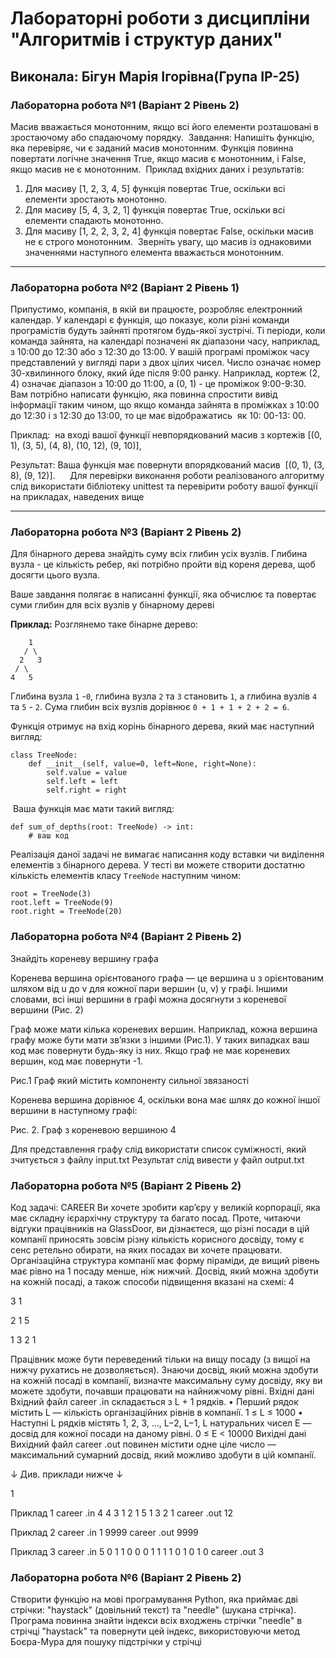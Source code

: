 # Лабораторні роботи з дисципліни "Алгоритмів і структур даних"

## Виконала: Бігун Марія Ігорівна(Група ІР-25)

### Лабораторна робота №1 (Варіант 2 Рівень 2)

Масив вважається монотонним, якщо всі його елементи розташовані в зростаючому або спадаючому порядку.
​
Завдання: Напишіть функцію, яка перевіряє, чи є заданий масив монотонним. Функція повинна повертати логічне значення True, якщо масив є монотонним, і False, якщо масив не є монотонним.
​
Приклад вхідних даних і результатів:
​
1. Для масиву [1, 2, 3, 4, 5] функція повертає True, оскільки всі елементи зростають монотонно.
2. Для масиву [5, 4, 3, 2, 1] функція повертає True, оскільки всі елементи спадають монотонно.
3. Для масиву [1, 2, 2, 3, 2, 4] функція повертає False, оскільки масив не є строго монотонним.
​
Зверніть увагу, що масив із однаковими значеннями наступного елемента вважається монотонним.
​

***
### Лабораторна робота №2 (Варіант 2 Рівень 1)

Припустимо, компанія, в якій ви працюєте, розробляє електронний календар. У календарі є функція, що показує, коли різні команди програмістів будуть зайняті протягом будь-якої зустрічі.
Ті періоди, коли команда зайнята, на календарі позначені як діапазони часу, наприклад, з 10:00 до 12:30 або з 12:30 до 13:00. У вашій програмі проміжок часу представлений у вигляді пари з двох цілих чисел. Число означає номер 30-хвилинного блоку, який йде після 9:00 ранку. Наприклад, кортеж (2, 4) означає діапазон з 10:00 до 11:00, а (0, 1) - це проміжок 9:00-9:30.
Вам потрібно написати функцію, яка повинна спростити вивід інформації таким чином, що якщо команда зайнята в проміжках з 10:00 до 12:30 і з 12:30 до 13:00, то це має відображатись  як 10: 00-13: 00. 

Приклад: 
на вході вашої функції невпорядкований масив з кортежів [(0, 1), (3, 5), (4, 8), (10, 12), (9, 10)], 

Результат:
Ваша функція має повернути впорядкований масив  [(0, 1), (3, 8), (9, 12)].  
  
Для перевірки виконання роботи реалізованого алгоритму слід використати бібліотеку unittest та перевірити роботу вашої функції на прикладах, наведених вище

***

### Лабораторна робота №3 (Варіант 2 Рівень 2)

Для бінарного дерева знайдіть суму всіх глибин усіх вузлів. Глибина вузла - це кількість ребер, які потрібно пройти від кореня дерева, щоб досягти цього вузла.

Ваше завдання полягає в написанні функції, яка обчислює та повертає суми глибин для всіх вузлів у бінарному дереві

**Приклад:** Розглянемо таке бінарне дерево:

```
    1
   / \
  2   3
 / \
4   5
```

Глибина вузла `1` -`0`, глибина вузла `2` та `3`  становить `1`, а глибина вузлів `4` та `5` - `2`. Сума глибин всіх вузлів дорівнює `0 + 1 + 1 + 2 + 2 = 6`.

Функція отримує на вхід корінь бінарного дерева, який має наступний вигляд:

```
class TreeNode:
    def __init__(self, value=0, left=None, right=None):
        self.value = value
        self.left = left
        self.right = right

```

 Ваша функція має мати такий вигляд:
 
```
def sum_of_depths(root: TreeNode) -> int:
    # ваш код
```

Реалізація даної задачі не вимагає написання коду вставки чи виділення елементів з бінарного дерева. У тесті ви можете створити достатню кількість елементів класу `TreeNode` наступним чином:

```
root = TreeNode(3)
root.left = TreeNode(9)
root.right = TreeNode(20)
```

### Лабораторна робота №4 (Варіант 2 Рівень 2)

Знайдіть кореневу вершину графа

Коренева вершина орієнтованого графа — це вершина u з орієнтованим шляхом від u до v для кожної пари вершин (u, v) у графі. Іншими словами, всі інші вершини в графі можна досягнути з кореневої вершини (Рис. 2)

Граф може мати кілька кореневих вершин. Наприклад, кожна вершина графу може бути мати зв’язки з іншими (Рис.1). У таких випадках ваш код має повернути будь-яку із них. Якщо граф не має кореневих вершин, код має повернути -1.


Рис.1 Граф який містить компоненту сильної звязаності

Коренева вершина дорівнює 4, оскільки вона має шлях до кожної іншої вершини в наступному графі:

Рис. 2. Граф з кореневою вершиною 4

Для представлення графу слід використати список суміжності, який зчитується з файлу input.txt
Результат слід вивести у файл output.txt

### Лабораторна робота №5 (Варіант 2 Рівень 2)
Код задачi: CAREER
Ви хочете зробити кар’єру у великiй корпорацiї, яка має складну iєрархiчну структуру
та багато посад. Проте, читаючи вiдгуки працiвникiв на GlassDoor, ви дiзнаєтеся,
що рiзнi посади в цiй компанiї приносять зовсiм рiзну кiлькiсть корисного досвiду,
тому є сенс ретельно обирати, на яких посадах ви хочете працювати.
Органiзацiйна структура компанiї має форму пiрамiди, де вищий рiвень має рiвно
на 1 посаду менше, нiж нижчий. Досвiд, який можна здобути на кожнiй посадi, а
також способи пiдвищення вказанi на схемi:
4

3 1

2 1 5

1 3 2 1

Працiвник може бути переведений тiльки на вищу посаду (з вищої на нижчу рухатись
не дозволяється).
Знаючи досвiд, який можна здобути на кожнiй посадi в компанiї, визначте максимальну
суму досвiду, яку ви можете здобути, почавши працювати на найнижчому рiвнi.
Вхiднi данi
Вхiдний файл career .in складається з L + 1 рядкiв.
• Перший рядок мiстить L — кiлькiсть органiзацiйних рiвнiв в компанiї.
1 ≤ L ≤ 1000
• Наступнi L рядкiв мiстять 1, 2, 3, ..., L−2, L−1, L натуральних чисел E — досвiд
для кожної посади на даному рiвнi.
0 ≤ E < 10000
Вихiднi данi
Вихiдний файл career .out повинен мiстити одне цiле число — максимальний сумарний
досвiд, який можливо здобути в цiй компанiї.

↓ Див. приклади нижче ↓

1

Приклад 1
career .in
4
4
3 1
2 1 5
1 3 2 1
career .out
12

Приклад 2
career .in
1
9999
career .out
9999

Приклад 3
career .in
5
0
1 1
0 0 0
1 1 1 1
0 1 0 1 0
career .out
3

### Лабораторна робота №6 (Варіант 2 Рівень 2)
Створити функцію на мові програмування Python, яка приймає дві стрічки: "haystack" (довільний текст) та "needle" (шукана стрічка). Програма повинна знайти індекси всіх входжень стрічки "needle" в стрічці "haystack" та повернути цей індекс, використовуючи  метод Боєра-Мура для пошуку підстрічки у стрічці
